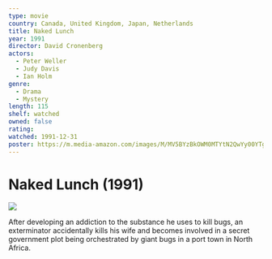 ```yaml
---
type: movie
country: Canada, United Kingdom, Japan, Netherlands
title: Naked Lunch
year: 1991
director: David Cronenberg
actors:
  - Peter Weller
  - Judy Davis
  - Ian Holm
genre:
  - Drama
  - Mystery
length: 115
shelf: watched
owned: false
rating:
watched: 1991-12-31
poster: https://m.media-amazon.com/images/M/MV5BYzBkOWM0MTYtN2QwYy00YTg3LWIwNmEtMGRlNDNhN2UyNjU3XkEyXkFqcGc@._V1_SX300.jpg
---
```


# Naked Lunch (1991)

![](https://m.media-amazon.com/images/M/MV5BYzBkOWM0MTYtN2QwYy00YTg3LWIwNmEtMGRlNDNhN2UyNjU3XkEyXkFqcGc@._V1_SX300.jpg)

After developing an addiction to the substance he uses to kill bugs, an exterminator accidentally kills his wife and becomes involved in a secret government plot being orchestrated by giant bugs in a port town in North Africa.